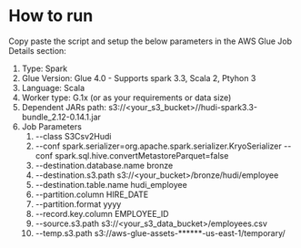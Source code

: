 # How to run

Copy paste the script and setup the below parameters in the AWS Glue Job Details section:

1. Type: Spark
2. Glue Version: Glue 4.0 - Supports spark 3.3, Scala 2, Ptyhon 3
3. Language: Scala
4. Worker type: G.1x (or as your requirements or data size)
5. Dependent JARs path: s3://<your_s3_bucket>/<prefix>/hudi-spark3.3-bundle_2.12-0.14.1.jar
6. Job Parameters
   1. --class  S3Csv2Hudi
   2. --conf spark.serializer=org.apache.spark.serializer.KryoSerializer --conf spark.sql.hive.convertMetastoreParquet=false
   3. --destination.database.name  bronze
   4. --destination.s3.path  s3://<your_bucket>/bronze/hudi/employee
   5. --destination.table.name  hudi_employee
   6. --partition.column  HIRE_DATE
   7. --partition.format  yyyy
   8. --record.key.column   EMPLOYEE_ID
   9. --source.s3.path  s3://<your_s3_data_bucket>/employees.csv
   10. --temp.s3.path  s3://aws-glue-assets-******-us-east-1/temporary/

